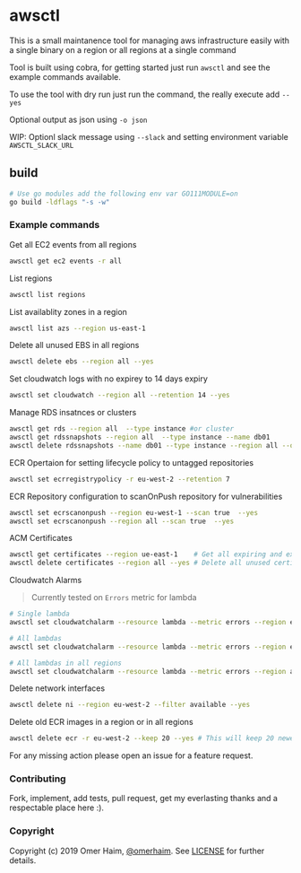 # awsctl

This is a small maintanence tool for managing aws infrastructure easily with a single binary on a region or all regions at a single command

Tool is built using cobra, for getting started just run `awsctl` and see the example commands available.

To use the tool with dry run just run the command, the really execute add `--yes`

Optional output as json using `-o json`

WIP: Optionl slack message using `--slack` and setting environment variable `AWSCTL_SLACK_URL`

## build

```bash
# Use go modules add the following env var GO111MODULE=on
go build -ldflags "-s -w"
```

### Example commands

Get all EC2 events from all regions

```bash
awsctl get ec2 events -r all
```

List regions

```bash
awsctl list regions
```

List availablity zones in a region

```bash
awsctl list azs --region us-east-1
```

Delete all unused EBS in all regions

```bash
awsctl delete ebs --region all --yes
```

Set cloudwatch logs with no expirey to 14 days expiry

```bash
awsctl set cloudwatch --region all --retention 14 --yes
```

Manage RDS insatnces or clusters

```bash
awsctl get rds --region all  --type instance #or cluster
awsctl get rdssnapshots --region all  --type instance --name db01
awsctl delete rdssnapshots --name db01 --type instance --region all --older 14 --yes
```

ECR Opertaion for setting lifecycle policy to untagged repositories

```bash
awsctl set ecrregistrypolicy -r eu-west-2 --retention 7
```

ECR Repository configuration to scanOnPush repository for vulnerabilities

```bash
awsctl set ecrscanonpush --region eu-west-1 --scan true  --yes
awsctl set ecrscanonpush --region all --scan true  --yes
```

ACM Certificates

```bash
awsctl get certificates --region ue-east-1    # Get all expiring and expired certificates in region or all regions, for all expiring certificates it analyses why aren't the certificates being renewed automatically
awsctl delete certificates --region all --yes # Delete all unused certificates from the account
```

Cloudwatch Alarms

>Currently tested on `Errors` metric for lambda

```bash
# Single lambda
awsctl set cloudwatchalarm --resource lambda --metric errors --region eu-west-2 --arn arn:aws:lambda:eu-west-2:000000000000:function:test --threshold 3 --action arn:aws:sns:eu-west-2:000000000000:SNSToSlack --yes

# All lambdas
awsctl set cloudwatchalarm --resource lambda --metric errors --region eu-west-2 --threshold 3 --action arn:aws:sns:eu-west-2:000000000000:SNSToSlack --yes

# All lambdas in all regions
awsctl set cloudwatchalarm --resource lambda --metric errors --region all --threshold 3 --action arn:aws:sns:eu-west-2:000000000000:SNSToSlack --yes
```

Delete network interfaces

```bash
awsctl delete ni --region eu-west-2 --filter available --yes
```

Delete old ECR images in a region or in all regions

```bash
awsctl delete ecr -r eu-west-2 --keep 20 --yes # This will keep 20 newest images for all repositories in the region
```

For any missing action please open an issue for a feature request.

### Contributing

Fork, implement, add tests, pull request, get my everlasting thanks and a respectable place here :).

### Copyright

Copyright (c) 2019 Omer Haim, [@omerhaim](http://twitter.com/omerhaim).
See [LICENSE](LICENSE) for further details.
